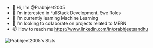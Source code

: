 - 👋 Hi, I’m @Prabhjeet2005
- 👀 I’m interested in FullStack Development, Swe Roles
- 🌱 I’m currently learning Machine Learning
- 💞️ I’m looking to collaborate on projects related to MERN
- 📫 How to reach me https://www.linkedin.com/in/prabhjeetsandhu

![Prabhjeet2005's Stats](https://github-readme-stats.vercel.app/api?username=Prabhjeet2005&theme=vue-dark&show_icons=true&hide_border=false&count_private=true)

<!---
Prabhjeet2005/Prabhjeet2005 is a ✨ special ✨ repository because its `README.md` (this file) appears on your GitHub profile.
You can click the Preview link to take a look at your changes.
--->
